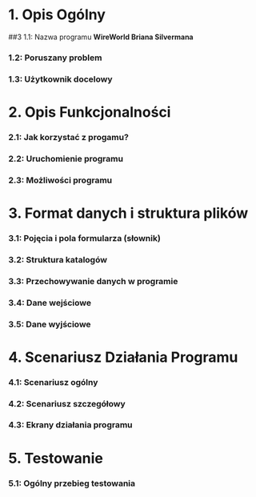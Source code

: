 # 1. Opis Ogólny

##3 1.1: Nazwa programu
**WireWorld Briana Silvermana**

### 1.2: Poruszany problem

### 1.3: Użytkownik docelowy

# 2. Opis Funkcjonalności

### 2.1: Jak korzystać z progamu?

### 2.2: Uruchomienie programu

### 2.3: Możliwości programu

# 3. Format danych i struktura plików

### 3.1: Pojęcia i pola formularza (słownik)

### 3.2: Struktura katalogów

### 3.3: Przechowywanie danych w programie

### 3.4: Dane wejściowe

### 3.5: Dane wyjściowe

# 4. Scenariusz Działania Programu

### 4.1: Scenariusz ogólny

### 4.2: Scenariusz szczegółowy

### 4.3: Ekrany działania programu

# 5. Testowanie

### 5.1: Ogólny przebieg testowania